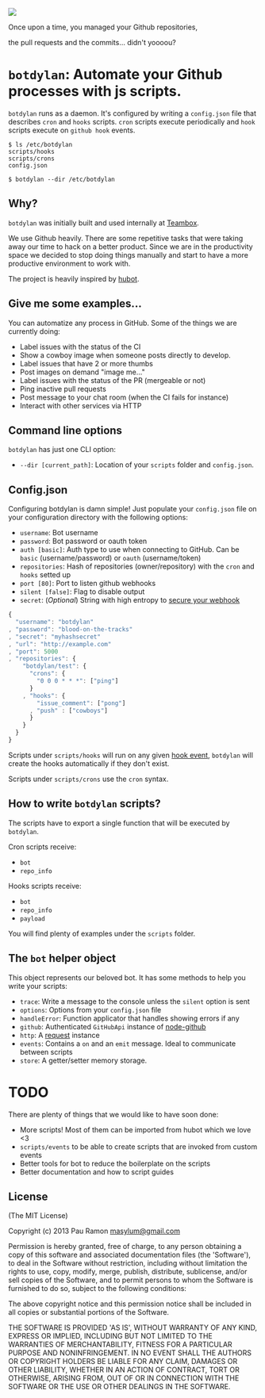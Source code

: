 ![](https://raw.github.com/botdylan/botdylan/master/img/botdylan.png)

Once upon a time, you managed your Github repositories,

the pull requests and the commits... didn't yoooou?

# `botdylan`: Automate your Github processes with js scripts.

`botdylan` runs as a daemon. It's configured by writing a `config.json` file
that describes `cron` and `hooks` scripts. `cron` scripts execute periodically
and `hook` scripts execute on `github hook` events.

```
$ ls /etc/botdylan
scripts/hooks
scripts/crons
config.json

$ botdylan --dir /etc/botdylan
```

## Why?

`botdylan` was initially built and used internally at [Teambox](http://teambox.com).

We use Github heavily. There are some repetitive tasks that were taking away our time
to hack on a better product. Since we are in the productivity space we decided to
stop doing things manually and start to have a more productive environment to work with.

The project is heavily inspired by [hubot](https://github.com/github/hubot).

## Give me some examples...

You can automatize any process in GitHub. Some of the things we are currently doing:

  - Label issues with the status of the CI
  - Show a cowboy image when someone posts directly to develop.
  - Label issues that have 2 or more thumbs
  - Post images on demand "image me..."
  - Label issues with the status of the PR (mergeable or not)
  - Ping inactive pull requests
  - Post message to your chat room (when the CI fails for instance)
  - Interact with other services via HTTP

## Command line options

`botdylan` has just one CLI option:

  * `--dir [current_path]`: Location of your `scripts` folder and `config.json`.

## Config.json

Configuring botdylan is damn simple! Just populate your `config.json` file on your
configuration directory with the following options:

  * `username`: Bot username
  * `password`: Bot password or oauth token
  * `auth [basic]`: Auth type to use when connecting to GitHub. Can be `basic` (username/password) or `oauth` (username/token)
  * `repositories`: Hash of repositories (owner/repository) with the `cron` and `hooks` setted up
  * `port [80]`: Port to listen github webhooks
  * `silent [false]`: Flag to disable output
  * `secret`: (*Optional*) String with high entropy to [secure your webhook](https://developer.github.com/webhooks/securing/#securing-your-webhooks)

``` javascript
{
  "username": "botdylan"
, "password": "blood-on-the-tracks"
, "secret": "myhashsecret"
, "url": "http://example.com"
, "port": 5000
, "repositories": {
    "botdylan/test": {
      "crons": {
        "0 0 0 * * *": ["ping"]
      }
    , "hooks": {
        "issue_comment": ["pong"]
      , "push" : ["cowboys"]
      }
    }
  }
}
```

Scripts under `scripts/hooks` will run on any given [hook event](http://developer.github.com/v3/repos/hooks/),
`botdylan` will create the hooks automatically if they don't exist.

Scripts under `scripts/crons` use the `cron` syntax.

## How to write `botdylan` scripts?

The scripts have to export a single function that will be executed by
`botdylan`.

Cron scripts receive:
  - `bot`
  - `repo_info`

Hooks scripts receive:
  - `bot`
  - `repo_info`
  - `payload`

You will find plenty of examples under the `scripts` folder.

## The `bot` helper object

This object represents our beloved bot. It has some methods to help you write your scripts:

  - `trace`: Write a message to the console unless the `silent` option is sent
  - `options`: Options from your `config.json` file
  - `handleError`: Function applicator that handles showing errors if any
  - `github`: Authenticated `GitHubApi` instance of
              [node-github](https://github.com/ajaxorg/node-github)
  - `http`: A [request](https://github.com/mikeal/request) instance
  - `events`: Contains a `on` and an `emit` message. Ideal to communicate between scripts
  - `store`: A getter/setter memory storage.

# TODO

There are plenty of things that we would like to have soon done:

  - More scripts! Most of them can be imported from hubot which we love <3
  - `scripts/events` to be able to create scripts that are invoked from custom events
  - Better tools for bot to reduce the boilerplate on the scripts
  - Better documentation and how to script guides

## License

(The MIT License)

Copyright (c) 2013 Pau Ramon <masylum@gmail.com>

Permission is hereby granted, free of charge, to any person obtaining a copy of this software and associated documentation files (the 'Software'), to deal in the Software without restriction, including without limitation the rights to use, copy, modify, merge, publish, distribute, sublicense, and/or sell copies of the Software, and to permit persons to whom the Software is furnished to do so, subject to the following conditions:

The above copyright notice and this permission notice shall be included in all copies or substantial portions of the Software.

THE SOFTWARE IS PROVIDED 'AS IS', WITHOUT WARRANTY OF ANY KIND, EXPRESS OR IMPLIED, INCLUDING BUT NOT LIMITED TO THE WARRANTIES OF MERCHANTABILITY, FITNESS FOR A PARTICULAR PURPOSE AND NONINFRINGEMENT. IN NO EVENT SHALL THE AUTHORS OR COPYRIGHT HOLDERS BE LIABLE FOR ANY CLAIM, DAMAGES OR OTHER LIABILITY, WHETHER IN AN ACTION OF CONTRACT, TORT OR OTHERWISE, ARISING FROM, OUT OF OR IN CONNECTION WITH THE SOFTWARE OR THE USE OR OTHER DEALINGS IN THE SOFTWARE.
